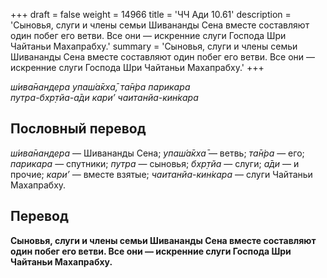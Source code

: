 +++
draft = false
weight = 14966
title = 'ЧЧ Ади 10.61'
description = 'Сыновья, слуги и члены семьи Шивананды Сена вместе составляют один побег его ветви. Все они — искренние слуги Господа Шри Чайтаньи Махапрабху.'
summary = 'Сыновья, слуги и члены семьи Шивананды Сена вместе составляют один побег его ветви. Все они — искренние слуги Господа Шри Чайтаньи Махапрабху.'
+++

_ш́ива̄нандера упаш́а̄кха̄, та̄н̇ра парикара  
путра-бхр̣тйа-а̄ди кари’ чаитанйа-кин̇кара_

## Пословный перевод

_ш́ива̄нандера_ — Шивананды Сена; _упаш́а̄кха̄_ — ветвь; _та̄н̇ра_ — его; _парикара_ — спутники; _путра_ — сыновья; _бхр̣тйа_ — слуги; _а̄ди_ — и прочие; _кари’_ — вместе взятые; _чаитанйа_\-_кин̇кара_ — слуги Чайтаньи Махапрабху.

## Перевод

**Сыновья, слуги и члены семьи Шивананды Сена вместе составляют один побег его ветви. Все они — искренние слуги Господа Шри Чайтаньи Махапрабху.**
